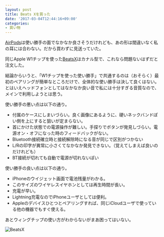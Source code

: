 ```yaml
---
layout: post
title: Beats Xを買った
date: '2017-03-04T12:44:16+09:00'
categories:
- 買い物
---
```


[AirPods](http://www.apple.com/jp/airpods/)は使い勝手の面でなかなか良さそうだけれども、あの形は間違いなく私の耳には合わない。だから買わずに見送っていた。

同じApple W1チップを使った[BeatsX](https://www.beatsbydre.com/jp/earphones/beats-x)はカナル型で、これなら問題ないはずだと注文した。

結論からいうと、「W1チップを使った使い勝手」で共通するのは（おそらく）最初のペアリングが簡単なところだけで、全体的な使い勝手は決して良くはない。とはいえヘッドフォンとしてはなかなか良い音で私には十分すぎる音質なので、メインで利用しようとは思う。

使い勝手の悪い点は以下の通り。

* 付属のケースにしまいづらい。良く画像にあるように、硬いネックバンドぽい側を上にすると狙いが定まらない。
* 首にかけた状態での電源操作が難しい。手探りでボタンが発見しづらい。電源オン・オフになった時のフィードバックがない。
* Bluetooth接続確立時と接続解除時になる音が同じで区別がつかない
* L/Rの印字が異常に小さくてなかなか発見できない。（覚えてしまえば良いのだけれども）
* BT接続が切れても自動で電源が切れないぽい

使い勝手の良い点は以下の通り。

* iPhoneのウイジェット画面で電池残量がわかる。
* このサイズのワイヤレスイヤホンとしては再生時間が長い。
* 充電が早い。
* Lightning充電なのでiPhoneユーザとしては便利。
* Appleのデバイスひとつとペアリングすれば、同じiCloudユーザで使っている他の機器でもすぐ使える。

あとウィングチップの使い方がわからないがまあ困ってはいない。

![BeatsX](/movabletype/images/beatsx.jpg)
